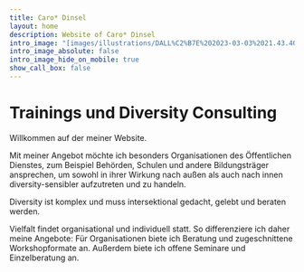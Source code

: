 ```yaml
---
title: Caro* Dinsel
layout: home
description: Website of Caro* Dinsel
intro_image: "[images/illustrations/DALL%C2%B7E%202023-03-03%2021.43.40%20-%20A%20plush%20alpaca%20robot%20sitting%20against%20a%20red%20wall%20with%20a%20rainbow%20added.png"
intro_image_absolute: false
intro_image_hide_on_mobile: true
show_call_box: false
---
```


# Trainings und Diversity Consulting

Willkommen auf der meiner Website. 

Mit meiner Angebot möchte ich besonders Organisationen des Öffentlichen Dienstes, zum Beispiel Behörden, Schulen und andere Bildungsträger ansprechen, um sowohl in ihrer Wirkung nach außen als auch nach innen diversity-sensibler aufzutreten und zu handeln.

Diversity ist komplex und muss intersektional gedacht, gelebt und beraten werden.

Vielfalt findet organisational und individuell statt. So differenziere ich daher meine Angebote: 
Für Organisationen biete ich Beratung und zugeschnittene Workshopformate an. 
Außerdem biete ich offene Seminare und Einzelberatung an.
